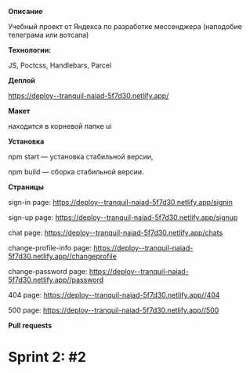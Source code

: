 **Описание**



Учебный проект от Яндекса по разработке мессенджера (наподобие телеграма или вотсапа)


**Технологии:**

JS, Poctcss, Handlebars, Parcel


**Деплой**

https://deploy--tranquil-naiad-5f7d30.netlify.app/


**Макет**

находится в корневой папке ui


**Установка**

npm start — установка стабильной версии,

npm build — сборка стабильной версии.



**Страницы**


sign-in page: https://deploy--tranquil-naiad-5f7d30.netlify.app/signin

sign-up page: https://deploy--tranquil-naiad-5f7d30.netlify.app/signup

chat page: https://deploy--tranquil-naiad-5f7d30.netlify.app/chats

change-profile-info page: https://deploy--tranquil-naiad-5f7d30.netlify.app//changeprofile

change-password page: https://deploy--tranquil-naiad-5f7d30.netlify.app//password

404 page: https://deploy--tranquil-naiad-5f7d30.netlify.app//404

500 page: https://deploy--tranquil-naiad-5f7d30.netlify.app//500


**Pull requests**

Sprint 2: #2
=======

